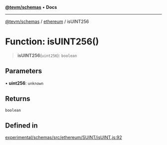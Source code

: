 [**@tevm/schemas**](../../README.md) • **Docs**

***

[@tevm/schemas](../../modules.md) / [ethereum](../README.md) / isUINT256

# Function: isUINT256()

> **isUINT256**(`uint256`): `boolean`

## Parameters

• **uint256**: `unknown`

## Returns

`boolean`

## Defined in

[experimental/schemas/src/ethereum/SUINT/isUINT.js:92](https://github.com/evmts/tevm-monorepo/blob/main/experimental/schemas/src/ethereum/SUINT/isUINT.js#L92)
